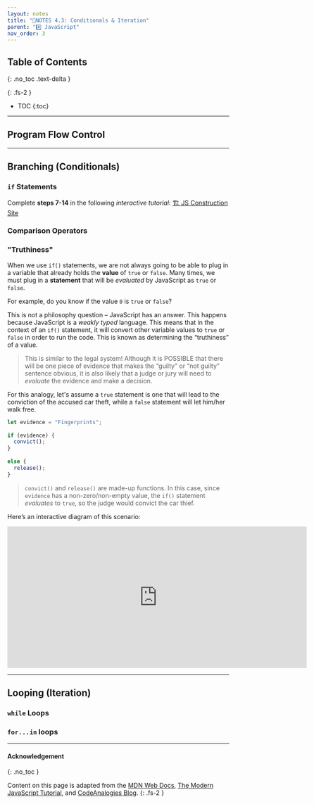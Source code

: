 ```yaml
---
layout: notes
title: "📓NOTES 4.3: Conditionals & Iteration" 
parent: "4️⃣ JavaScript"
nav_order: 3
---
```


## Table of Contents
{: .no_toc .text-delta }

{: .fs-2 }
- TOC
{:toc}

---

## Program Flow Control

---

## Branching (Conditionals)

### `if` Statements

<div class="task" markdown="block">

Complete **steps 7-14** in the following _interactive tutorial_: 
[🏗️ JS Construction Site](https://www.codeanalogies.com/jsconstruction/)

</div>

### Comparison Operators

### "Truthiness"

When we use `if()` statements, we are not always going to be able to plug in a variable that already holds the **value** of `true` or `false`. Many times, we must plug in a **statement** that will be _evaluated_ by JavaScript as `true` or `false`.

For example, do you know if the value `0` is `true` or `false`?

This is not a philosophy question – JavaScript has an answer. This happens because JavaScript is a _weakly typed_ language. This means that in the context of an `if()` statement, it will convert other variable values to `true` or `false` in order to run the code. This is known as determining the “truthiness” of a value.

> This is similar to the legal system! Although it is POSSIBLE that there will be one piece of evidence that makes the “guilty” or “not guilty” sentence obvious, it is also likely that a judge or jury will need to _evaluate_ the evidence and make a decision.

For this analogy, let's assume a `true` statement is one that will lead to the conviction of the accused car theft, while a `false` statement will let him/her walk free. 

```js
let evidence = "Fingerprints";
 
if (evidence) {
  convict();
}
 
else {
  release();
}
```
> `convict()` and `release()` are made-up functions. In this case, since `evidence` has a non-zero/non-empty value, the `if()` statement _evaluates_ to `true`, so the judge would convict the car thief. 

Here’s an interactive diagram of this scenario:

<iframe src="https://blog.codeanalogies.com/wp-admin/admin-ajax.php?action=h5p_embed&id=19" width="680" height="322" frameborder="0" allowfullscreen="allowfullscreen" title="True Value in If Statement"></iframe><script src="https://blog.codeanalogies.com/wp-content/plugins/h5p/h5p-php-library/js/h5p-resizer.js" charset="UTF-8"></script>

---

## Looping (Iteration)

### `while` Loops 

### `for...in` loops


---

#### Acknowledgement
{: .no_toc }

Content on this page is adapted from the [MDN Web Docs](https://developer.mozilla.org/en-US/docs/Web/JavaScript/Guide), [The Modern JavaScript Tutorial](https://javascript.info/), and [CodeAnalogies Blog](https://www.codeanalogies.com/).
{: .fs-2 }
